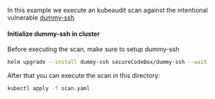 <!--
SPDX-FileCopyrightText: the secureCodeBox authors
SPDX-License-Identifier: Apache-2.0
-->

In this example we execute an kubeaudit scan against the intentional vulnerable [dummy-ssh](https://github.com/secureCodeBox/secureCodeBox/tree/main/demo-targets/dummy-ssh)

#### Initialize dummy-ssh in cluster

Before executing the scan, make sure to setup dummy-ssh

```bash
helm upgrade --install dummy-ssh secureCodeBox/dummy-ssh --wait
```

After that you can execute the scan in this directory:
```bash
kubectl apply -f scan.yaml
```